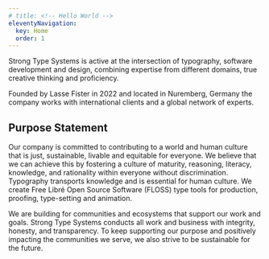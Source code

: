 ```yaml
---
# title: <!-- Hello World -->
eleventyNavigation:
  key: Home
  order: 1
---
```


Strong Type Systems is active at the intersection of typography, software
development and design, combining expertise from different domains, true
creative thinking and <span class="nowrap">proficiency.</span>

Founded by Lasse Fister in 2022 and located in Nuremberg, Germany the
company works with international clients and a global network of experts.

## Purpose Statement

Our company is committed to contributing to a world and human culture that
is just, sustainable, livable and equitable for everyone. We believe that
we can achieve this by fostering a culture of maturity, reasoning, literacy,
knowledge, and rationality within everyone without discrimination. Typography
transports knowledge and is essential for human culture. We create
Free Libré Open Source Software (FLOSS) type tools for production, proofing,
type-setting and animation.

We are building for communities and ecosystems that support our work and
goals. Strong Type Systems conducts all work and business with integrity,
honesty, and transparency. To keep supporting our purpose and positively
impacting the communities we serve, we also strive to be sustainable for
the future.


